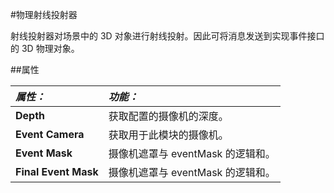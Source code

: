 #物理射线投射器

射线投射器对场景中的 3D 对象进行射线投射。因此可将消息发送到实现事件接口的 3D 物理对象。
 
##属性

|**_属性：_** |**_功能：_** |
|:---|:---|
|__Depth__ | 获取配置的摄像机的深度。 |
|__Event Camera__ | 获取用于此模块的摄像机。 |
|__Event Mask__ | 摄像机遮罩与 eventMask 的逻辑和。 |
|__Final Event Mask__ | 摄像机遮罩与 eventMask 的逻辑和。 |


